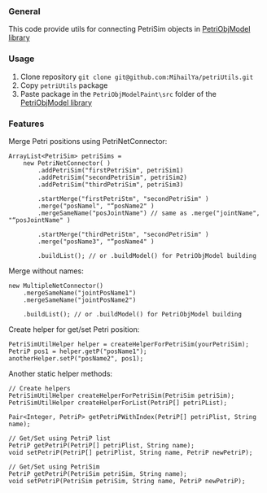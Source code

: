 ### General
This code provide utils for connecting PetriSim objects in [PetriObjModel library](https://github.com/StetsenkoInna/PetriObjModelPaint "PetriObjModel library")

### Usage

1. Clone repository `git clone git@github.com:MihailYa/petriUtils.git`
2. Copy `petriUtils` package
3. Paste package in the `PetriObjModelPaint\src` folder of the [PetriObjModel library](https://github.com/StetsenkoInna/PetriObjModelPaint "PetriObjModel library")

### Features
Merge Petri positions using PetriNetConnector:

    ArrayList<PetriSim> petriSims =
    	new PetriNetConnector( )
    		.addPetriSim("firstPetriSim", petriSim1)
    		.addPetriSim("secondPetriSim", petriSim2)
    		.addPetriSim("thirdPetriSim", petriSim3)
    
    		.startMerge("firstPetriStm", "secondPetriSim" )
    		.merge("posNamel", "“posName2" )
			.mergeSameName("posJointName") // same as .merge("jointName", "“posJointName" )
    		
			.startMerge("thirdPetriStm", "secondPetriSim" )
			.merge("posName3", "“posName4" )
	
    		.buildList(); // or .buildModel() for PetriObjModel building

Merge without names:

    new MultipleNetConnector()
    	.mergeSameName("jointPosName1")
    	.mergeSameName("jointPosName2")
    	
    	.buildList(); // or .buildModel() for PetriObjModel building

Create helper for get/set Petri position:

    PetriSimUtilHelper helper = createHelperForPetriSim(yourPetriSim);
    PetriP pos1 = helper.getP("posName1");
    anotherHelper.setP("posName2", pos1);

Another static helper methods:

    // Create helpers
	PetriSimUtilHelper createHelperForPetriSim(PetriSim petriSim);
    PetriSimUtilHelper createHelperForList(PetriP[] petriPList);
    
    Pair<Integer, PetriP> getPetriPWithIndex(PetriP[] petriPlist, String name);
    
	// Get/Set using PetriP list 
    PetriP getPetriP(PetriP[] petriPlist, String name);
    void setPetriP(PetriP[] petriPlist, String name, PetriP newPetriP);
    
	// Get/Set using PetriSim
    PetriP getPetriP(PetriSim petriSim, String name);
    void setPetriP(PetriSim petriSim, String name, PetriP newPetriP);